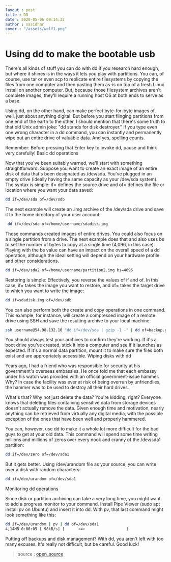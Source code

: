 ```yaml
---
layout : post
title : DD
date : 2020-05-06 09:14:32
author : sasidhar
cover : "/assets/wolf1.png"
---
```


# Using dd to make the bootable usb

There's all kinds of stuff you can do with dd if you research hard enough, but where it shines is in the ways it lets you play with partitions. You can, of course, use tar or even scp to replicate entire filesystems by copying the files from one computer and then pasting them as-is on top of a fresh Linux install on another computer. But, because those filesystem archives aren't complete images, they'll require a running host OS at both ends to serve as a base.

Using dd, on the other hand, can make perfect byte-for-byte images of, well, just about anything digital. But before you start flinging partitions from one end of the earth to the other, I should mention that there's some truth to that old Unix admin joke: "dd stands for disk destroyer." If you type even one wrong character in a dd command, you can instantly and permanently wipe out an entire drive of valuable data. And yes, spelling counts.

Remember: Before pressing that Enter key to invoke dd, pause and think very carefully!
Basic dd operations

Now that you've been suitably warned, we'll start with something straightforward. Suppose you want to create an exact image of an entire disk of data that's been designated as /dev/sda. You've plugged in an empty drive (ideally having the same capacity as your /dev/sda system). The syntax is simple: if= defines the source drive and of= defines the file or location where you want your data saved:

```bash
dd if=/dev/sda of=/dev/sdb
```

The next example will create an .img archive of the /dev/sda drive and save it to the home directory of your user account:

```bash
 dd if=/dev/sda of=/home/username/sdadisk.img
```

Those commands created images of entire drives. You could also focus on a single partition from a drive. The next example does that and also uses bs to set the number of bytes to copy at a single time (4,096, in this case). Playing with the bs value can have an impact on the overall speed of a dd operation, although the ideal setting will depend on your hardware profile and other considerations.

```bash
dd if=/dev/sda2 of=/home/username/partition2.img bs=4096
```
Restoring is simple: Effectively, you reverse the values of if and of. In this case, if= takes the image you want to restore, and of= takes the target drive to which you want to write the image:

```bash
dd if=sdadisk.img of=/dev/sdb
```

You can also perform both the create and copy operations in one command. This example, for instance, will create a compressed image of a remote drive using SSH and save the resulting archive to your local machine:

```bash
ssh username@54.98.132.10 "dd if=/dev/sda | gzip -1 -" | dd of=backup.gz
```

You should always test your archives to confirm they're working. If it's a boot drive you've created, stick it into a computer and see if it launches as expected. If it's a normal data partition, mount it to make sure the files both exist and are appropriately accessible.
Wiping disks with dd

Years ago, I had a friend who was responsible for security at his government's overseas embassies. He once told me that each embassy under his watch was provided with an official government-issue hammer. Why? In case the facility was ever at risk of being overrun by unfriendlies, the hammer was to be used to destroy all their hard drives.

What's that? Why not just delete the data? You're kidding, right? Everyone knows that deleting files containing sensitive data from storage devices doesn't actually remove the data. Given enough time and motivation, nearly anything can be retrieved from virtually any digital media, with the possible exception of the ones that have been well and properly hammered.

You can, however, use dd to make it a whole lot more difficult for the bad guys to get at your old data. This command will spend some time writing millions and millions of zeros over every nook and cranny of the /dev/sda1 partition:

```bash
dd if=/dev/zero of=/dev/sda1
```

But it gets better. Using /dev/urandom file as your source, you can write over a disk with random characters:

```bash
dd if=/dev/urandom of=/dev/sda1
```

Monitoring dd operations

Since disk or partition archiving can take a very long time, you might want to add a progress monitor to your command. Install Pipe Viewer (sudo apt install pv on Ubuntu) and insert it into dd. With pv, that last command might look something like this:

```bash
dd if=/dev/urandom | pv | dd of=/dev/sda1
4,14MB 0:00:05 [ 98kB/s] [      <=>                  ]
```


Putting off backups and disk management? With dd, you aren't left with too many excuses. It's really not difficult, but be careful. Good luck!

> source : [open_source](https://opensource.com/article/18/7/how-use-dd-linux)
